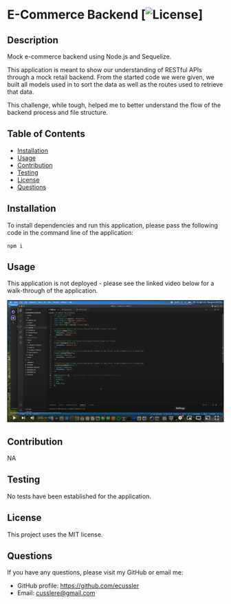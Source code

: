 # E-Commerce Backend [![License](https://img.shields.io/badge/License-MIT-yellow.svg)]
  
  ## Description
  Mock e-commerce backend using Node.js and Sequelize. 

  This application is meant to show our understanding of RESTful APIs through a mock retail backend. From the started code we were given, we built all models used in to sort the data as well as the routes used to retrieve that data. 

  This challenge, while tough, helped me to better understand the flow of the backend process and file structure. 
  
  ## Table of Contents
   - [Installation](#installation)
   - [Usage](#usage)
   - [Contribution](#contribution)
   - [Testing](#testing)
   - [License](#license)
   - [Questions](#questions)

  ## Installation
  To install dependencies and run this application, please pass the following code in the command line of the application:

  ~~~
  npm i
  ~~~

  ## Usage
  This application is not deployed - please see the linked video below for a walk-through of the application. 

[![Watch the video](./assets/Screen%20Shot%202023-01-24%20at%203.51.36%20PM.png)](https://www.youtube.com/watch?v=hiLFNlw56y8)


  ## Contribution
  NA

  ## Testing
  No tests have been established for the application. 

  ## License
  
  This project uses the MIT license.

  ## Questions
  If you have any questions, please visit my GitHub or email me:
  - GitHub profile: https://github.com/ecussler
  - Email: cusslere@gmail.com
  

